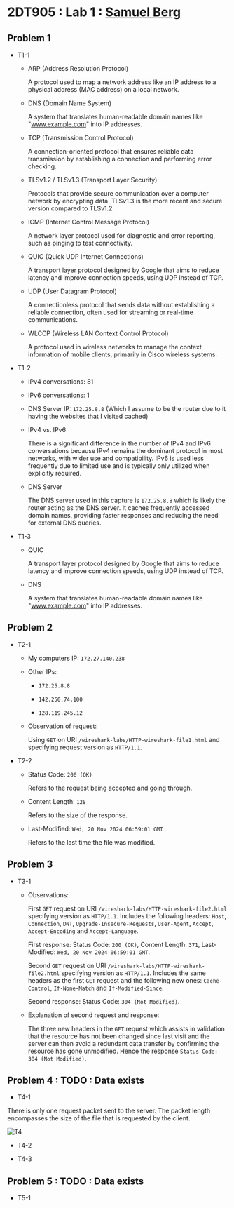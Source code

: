 # 2DT905 : Lab 1 : [Samuel Berg](mailto:sb224sc@student.lnu.se)

## Problem 1

- T1-1 
    - ARP (Address Resolution Protocol)
        
        A protocol used to map a network address like an IP address to a physical address (MAC address) on a local network.

    - DNS (Domain Name System)
        
        A system that translates human-readable domain names like "www.example.com" into IP addresses.

    - TCP (Transmission Control Protocol)
        
        A connection-oriented protocol that ensures reliable data transmission by establishing a connection and performing error checking.

    - TLSv1.2 / TLSv1.3 (Transport Layer Security)
        
        Protocols that provide secure communication over a computer network by encrypting data. TLSv1.3 is the more recent and secure version compared to TLSv1.2.

    - ICMP (Internet Control Message Protocol)
        
        A network layer protocol used for diagnostic and error reporting, such as pinging to test connectivity.

    - QUIC (Quick UDP Internet Connections)
        
        A transport layer protocol designed by Google that aims to reduce latency and improve connection speeds, using UDP instead of TCP.

    - UDP (User Datagram Protocol)
        
        A connectionless protocol that sends data without establishing a reliable connection, often used for streaming or real-time communications.

    - WLCCP (Wireless LAN Context Control Protocol)
        
        A protocol used in wireless networks to manage the context information of mobile clients, primarily in Cisco wireless systems.

- T1-2 
    - IPv4 conversations: 81

    - IPv6 conversations: 1 

    - DNS Server IP: `172.25.8.8` (Which I assume to be the router due to it having the websites that I visited cached)

    - IPv4 vs. IPv6

        There is a significant difference in the number of IPv4 and IPv6 conversations because IPv4 remains the dominant protocol in most networks, with wider use and compatibility. IPv6 is used less frequently due to limited use and is typically only utilized when explicitly required.

    - DNS Server

        The DNS server used in this capture is `172.25.8.8` which is likely the router acting as the DNS server. It caches frequently accessed domain names, providing faster responses and reducing the need for external DNS queries.

- T1-3 
    - QUIC
        
        A transport layer protocol designed by Google that aims to reduce latency and improve connection speeds, using UDP instead of TCP.

    - DNS
        
        A system that translates human-readable domain names like "www.example.com" into IP addresses.

## Problem 2 

- T2-1 
    - My computers IP: `172.27.140.238`

    - Other IPs:

        - `172.25.8.8` 
    
        - `142.250.74.100`
    
        - `128.119.245.12`

    - Observation of request:
        
        Using `GET` on URI `/wireshark-labs/HTTP-wireshark-file1.html` and specifying request version as `HTTP/1.1`. 

- T2-2 
    - Status Code: `200 (OK)`
        
        Refers to the request being accepted and going through.

    - Content Length: `128`
        
        Refers to the size of the response.

    - Last-Modified: `Wed, 20 Nov 2024 06:59:01 GMT`
        
        Refers to the last time the file was modified.

## Problem 3 

- T3-1 
    - Observations:

        First `GET` request on URI `/wireshark-labs/HTTP-wireshark-file2.html` specifying version as `HTTP/1.1`. Includes the following headers: `Host`, `Connection`, `DNT`, `Upgrade-Insecure-Requests`, `User-Agent`, `Accept`, `Accept-Encoding` and `Accept-Language`. 

        First response: Status Code: `200 (OK)`, Content Length: `371`, Last-Modified: `Wed, 20 Nov 2024 06:59:01 GMT`.

        Second `GET` request on URI `/wireshark-labs/HTTP-wireshark-file2.html` specifying version as `HTTP/1.1`. Includes the same headers as the first `GET` request and the following new ones: `Cache-Control`, `If-None-Match` and `If-Modified-Since`.

        Second response: Status Code: `304 (Not Modified)`.

    - Explanation of second request and response:

        The three new headers in the `GET` request which assists in validation that the resource has not been changed since last visit and the server can then avoid a redundant data transfer by confirming the resource has gone unmodified. Hence the response `Status Code: 304 (Not Modified)`.

## Problem 4 : TODO : Data exists 

- T4-1 

There is only one request packet sent to the server. The packet length encompasses the size of the file that is requested by the client.

![T4](./img/T4-1.jpg)

- T4-2 



- T4-3 



## Problem 5 : TODO : Data exists

- T5-1 

